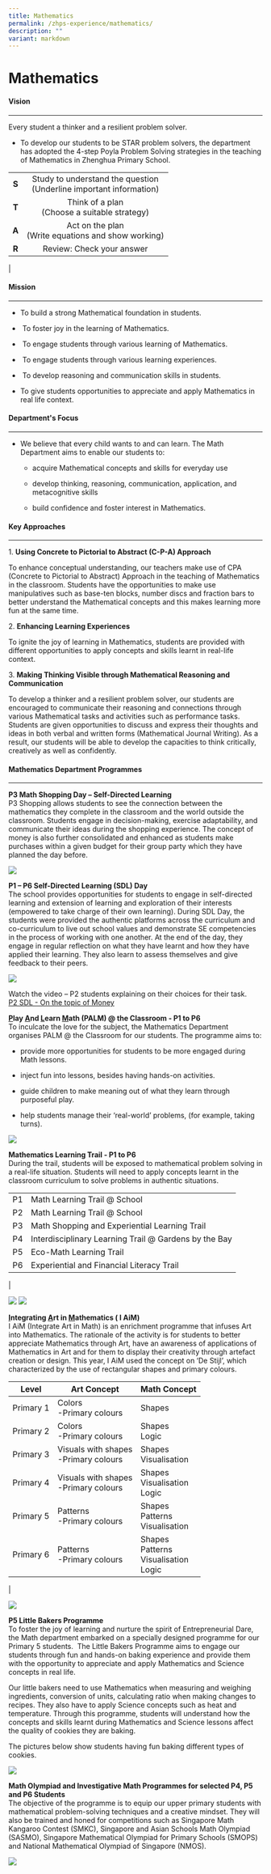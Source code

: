 ```yaml
---
title: Mathematics
permalink: /zhps-experience/mathematics/
description: ""
variant: markdown
---
```

# Mathematics

#### Vision
------

Every student a thinker and a resilient problem solver.

*   To develop our students to be STAR problem solvers, the department has adopted the 4-step Poyla Problem Solving strategies in the teaching of Mathematics in Zhenghua Primary School.

|   |  |
|:-:|:-----------:|
| **S** | Study to understand the question<br>(Underline important information) |
| **T** | Think of a plan<br>(Choose a suitable strategy) |
| **A** | Act on the plan <br>(Write equations and show working) |
| **R** | Review: Check your answer |
|

#### Mission
-------

*   To build a strong Mathematical foundation in students.
    
*   &nbsp;To foster joy in the learning of Mathematics.
    
*   &nbsp;To engage students through various learning of Mathematics.
    
*   &nbsp;To engage students through various learning experiences.
    
*   &nbsp;To develop reasoning and communication skills in students.
    
*   To give students opportunities to appreciate and apply Mathematics in real life context.
    

#### Department's Focus
------------------

*   We believe that every child wants to and can learn. The Math Department aims to enable our students to:&nbsp;
    
    *   acquire Mathematical concepts and skills for everyday use
        
    *   develop thinking, reasoning, communication, application, and &nbsp; metacognitive skills
        
    *   build confidence and foster interest in Mathematics.
        
    

#### Key Approaches
--------------

1\. **Using Concrete&nbsp;to Pictorial to Abstract (C-P-A) Approach**

To enhance conceptual understanding, our teachers make use of CPA (Concrete to&nbsp;Pictorial to&nbsp;Abstract) Approach in the teaching of Mathematics in the classroom. Students have the opportunities to make use manipulatives such as base-ten blocks, number discs and fraction bars to better understand the Mathematical concepts and this makes learning more fun at the same time.&nbsp;&nbsp;&nbsp;

2\. **Enhancing Learning Experiences**

To ignite the joy of learning in Mathematics, students are provided with different opportunities to apply concepts and skills learnt in real-life context.&nbsp;


3\. **Making Thinking Visible through Mathematical Reasoning and Communication**

To develop a thinker and a resilient problem solver, our students are encouraged to communicate their reasoning and connections through various Mathematical tasks and activities such as performance tasks. Students are given opportunities to discuss and express their thoughts and ideas in both verbal and written forms (Mathematical Journal Writing). As a result, our students will be able to develop the capacities to think critically, creatively as well as confidently.&nbsp;

#### Mathematics Department Programmes
---------------------------------

**P3 Math Shopping Day – Self-Directed Learning**<br>
P3 Shopping allows students to see the connection between the mathematics they complete in the classroom and the world outside the classroom. Students engage in decision-making, exercise adaptability, and communicate their ideas during the shopping experience. The concept of money is also further consolidated and enhanced as students make purchases within a given budget for their group party which they have planned the day before.  

![](/images/ZHPS%20Experience/Mathematics/P3_Math_Shopping_Day.jpg)

**P1 – P6 Self-Directed Learning (SDL) Day**<br>
The school provides opportunities for students to engage in self-directed learning and extension of learning and exploration of their interests (empowered to take charge of their own learning). During SDL Day, the students were provided the authentic platforms across the curriculum and co-curriculum to live out school values and demonstrate SE competencies in the process of working with one another. At the end of the day, they engage in regular reflection on what they have learnt and how they have applied their learning. They also learn to assess themselves and give feedback to their peers.

![](/images/ZHPS%20Experience/Mathematics/P1_P6_Math_SDL.jpg)

Watch the video – P2 students explaining on their choices for their task.<br>
[P2 SDL - On the topic of Money](https://youtu.be/w9YtWS2UvLI)

**<u>P</u>lay&nbsp;<u>A</u>nd&nbsp;<u>L</u>earn&nbsp;<u>M</u>ath (PALM) @ the Classroom - P1 to P6**<br>
To inculcate the love for the subject, the Mathematics Department organises&nbsp;PALM&nbsp;@ the Classroom for our students. The programme aims to:

*   provide more opportunities for students to be more engaged during Math lessons.
    
*   inject fun into lessons, besides having hands-on activities.
    
*   guide children to make meaning out of what they learn through purposeful play.
    
*   help students manage their ‘real-world’ problems, (for example, taking turns).

![](/images/ZHPS%20Experience/Mathematics/PALM.jpg)

**Mathematics Learning Trail - P1 to P6**<br>
During the trail, students will be exposed to mathematical problem solving in a real-life situation. Students will need to apply concepts learnt in the classroom curriculum to solve problems in authentic situations.

|  |  |
|:---:|------------------------|
| P1  | Math Learning Trail @ School |
| P2  | Math Learning Trail @ School |
| P3  | Math Shopping and Experiential Learning Trail |
| P4  | Interdisciplinary Learning Trail @ Gardens by the Bay |
| P5  | Eco-Math Learning Trail |
| P6  | Experiential and Financial Literacy Trail |
|

![](/images/ZHPS%20Experience/Mathematics/P1_P2_P4_Learning_Trail.jpg)
![](/images/ZHPS%20Experience/Mathematics/P5_ECO_Learning_Trail.jpg)

**<u>I</u>ntegrating <u>A</u>rt in <u>M</u>athematics ( I AiM)**<br>
I AiM (Integrate Art in Math) is an enrichment programme that infuses Art into Mathematics. The rationale of the activity is for students to better appreciate Mathematics through Art, have an awareness of applications of Mathematics in Art and for them to display their creativity through artefact creation or design. This year, I AiM used the concept on ‘De Stijl’, which characterized by the use of rectangular shapes and primary colours.<br>


| Level | Art Concept | Math Concept |
| -------- | -------- | -------- |
| Primary 1     | Colors<br>-Primary colours     | Shapes     |
| Primary 2 | Colors<br>-Primary colours | Shapes<br>Logic |
| Primary 3 | Visuals with shapes<br>-Primary colours | Shapes<br>Visualisation |
| Primary 4 | Visuals with shapes<br>-Primary colours | Shapes<br>Visualisation<br>Logic |
| Primary 5 | Patterns<br>-Primary colours | Shapes<br>Patterns<br>Visualisation |
| Primary 6 | Patterns<br>-Primary colours | Shapes<br>Patterns<br>Visualisation<br>Logic|
|

![](/images/ZHPS%20Experience/Mathematics/Different_Models_and_Artefacts.jpg)

**P5 Little Bakers Programme**<br>
To foster the joy of learning and nurture the spirit of Entrepreneurial Dare, the Math department embarked on a specially designed programme for our Primary 5 students.&nbsp; The Little Bakers Programme aims to engage our students through fun and hands-on baking experience and provide them with the opportunity to appreciate and apply Mathematics and Science concepts in real life.&nbsp;

Our little bakers need to use Mathematics when measuring and weighing ingredients, conversion of units, calculating ratio when making changes to recipes. They also have to apply Science concepts such as heat and temperature. Through this programme, students will understand how the concepts and skills learnt during Mathematics and Science lessons affect the quality of cookies they are baking.&nbsp;

The pictures below show students having fun baking different types of cookies.
  
![](/images/ZHPS%20Experience/Mathematics/baking_cookies.jpg)

**Math Olympiad and Investigative Math Programmes for selected P4, P5 and P6 Students**<br>
The objective of the programme is to equip our upper primary students with mathematical problem-solving techniques and a creative mindset. They will also be trained and honed for competitions such as Singapore Math Kangaroo Contest (SMKC), Singapore and Asian Schools Math Olympiad (SASMO), Singapore Mathematical Olympiad for Primary Schools (SMOPS) and National Mathematical Olympiad of Singapore (NMOS).

![](/images/ZHPS%20Experience/Mathematics/Math_Olympiad.jpg)